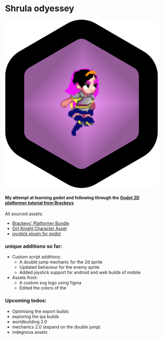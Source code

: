 # Shrula odyessey
![shrula](icon.svg)

#### My attempt at learning godot and following through the [Godot 2D platformer tutorial from Brackeys](https://www.youtube.com/watch?v=LOhfqjmasi0)

All sourced assets:
- [Brackeys' Platformer Bundle](https://brackeysgames.itch.io/brackeys-platformer-bundle)
- [Girl Knight Character Asset](https://jumpbutton.itch.io/girlknightasset)
- [joystick plugin for godot](https://godotengine.org/asset-library/asset/1787)

### unique additions so far:
- Custom script additions:
    - A double jump mechanic for the 2d sprite
    - Updated behaviour for the enemy sprite
    - Added joystick support for android and web builds of mobile
- Assets front:
    - A custom svg logo using figma
    - Edited the colors of the 
    

### Upcoming todos:
- Optimising the export builds
- exploring the ipa builds
- worldbuilding 2.0
- mechanics 2.0 (expand on the double jump)
- indegnous assets 
